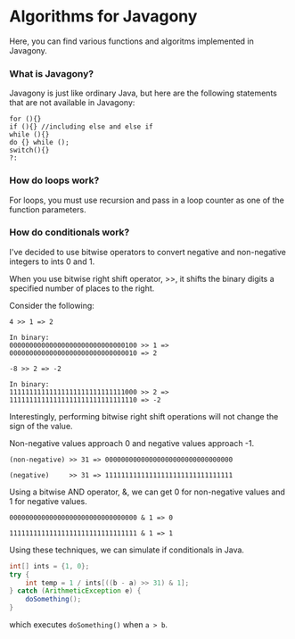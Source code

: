# Algorithms for Javagony

Here, you can find various functions and algoritms implemented in Javagony.

### What is Javagony?

Javagony is just like ordinary Java, but here are the following statements that are not available in Javagony:
```
for (){}
if (){} //including else and else if
while (){}
do {} while ();
switch(){}
?:
```
### How do loops work?

For loops, you must use recursion and pass in a loop counter as one of the function parameters.

### How do conditionals work?

I've decided to use bitwise operators to convert negative and non-negative integers to ints 0 and 1.

When you use bitwise right shift operator, >>, it shifts the binary digits a specified number of places to the right.

Consider the following:
```
4 >> 1 => 2

In binary:
00000000000000000000000000000100 >> 1 => 00000000000000000000000000000010 => 2
```
```
-8 >> 2 => -2

In binary:
11111111111111111111111111111000 >> 2 => 11111111111111111111111111111110 => -2
```

Interestingly, performing bitwise right shift operations will not change the sign of the value.

Non-negative values approach 0 and negative values approach -1.
```
(non-negative) >> 31 => 00000000000000000000000000000000

(negative)     >> 31 => 11111111111111111111111111111111
```

Using a bitwise AND operator, &, we can get 0 for non-negative values and 1 for negative values.
```
00000000000000000000000000000000 & 1 => 0

11111111111111111111111111111111 & 1 => 1
```

Using these techniques, we can simulate if conditionals in Java.
```Java
int[] ints = {1, 0};
try {
    int temp = 1 / ints[((b - a) >> 31) & 1];
} catch (ArithmeticException e) {
    doSomething();
}
```
which executes `doSomething()` when `a > b`.
